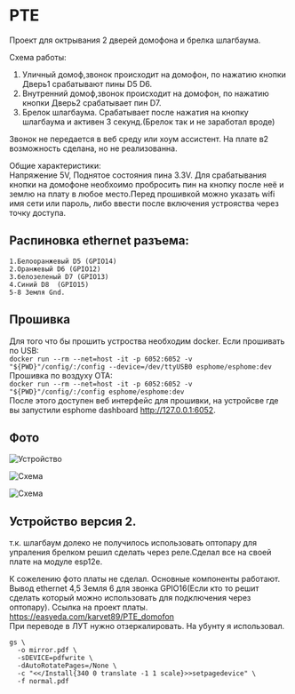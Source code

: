 # PTE

 Проект для октрывания 2 дверей домофона и брелка шлагбаума.  

 Схема работы:
 1. Уличный домоф,звонок происходит на домофон, по нажатию кнопки Дверь1 срабатывают пины D5 D6.  
 2. Внутренний домоф,звонок происходит на домофон, по нажатию кнопки Дверь2 срабатывает пин D7.  
 3. Брелок шлагбаума. Срабатывает после нажатия на кнопку шлагбаума и активен 3 секунд.(Брелок так и не заработал вроде)  

 Звонок не передается в веб среду или хоум ассистент. На плате в2 возможность сделана, но не реализованна. 

Общие характеристики:  
Напряжение 5V, Поднятое состояния пина 3.3V. Для срабатывания кнопки на домофоне необхоимо пробросить пин на кнопку после неё и землю на плату в любое место.Перед прошивкой можно указать wifi имя сети или пароль, либо ввести после включения устрояства через точку доступа.  

## Распиновка ethernet разъема:
    1.Белооранжевый D5 (GPIO14)
    2.Оранжевый D6 (GPIO12)
    3.белозеленый D7 (GPIO13)
    4.Синий D8  (GPIO15)
    5-8 Земля Gnd.
 
## Прошивка
Для того что бы прошить устроства необходим docker.
Если прошивать по USB:  
```docker run --rm --net=host -it -p 6052:6052 -v "${PWD}"/config/:/config --device=/dev/ttyUSB0 esphome/esphome:dev```  
Прошивка по воздуху OTA:  
```docker run --rm --net=host -it -p 6052:6052 -v "${PWD}"/config/:/config esphome/esphome:dev```  
После этого доступен веб интерфейс для прошивки, на устройсве где вы запустили esphome dashboard http://127.0.0.1:6052.


## Фото
![Устройство](https://github.com/ilkarataev/PTE/blob/master/img/board.jpg)  

![Схема](https://github.com/ilkarataev/PTE/blob/master/img/schem.png)  

![Схема](https://github.com/ilkarataev/PTE/blob/master/img/schem1.png)  

## Устройство версия 2.
т.к. шлагбаум долеко не получилось использовать оптопару для упраления брелком решил сделать через реле.Сделал все на своей плате на модуле esp12e.  

К сожелению фото платы не сделал. Основные компоненты работают. Вывод ethernet 4,5 Земля 6 для звонка GPIO16(Если кто то решит сделать который можно использовать для подключения через оптопару).
Ссылка на проект платы.  
https://easyeda.com/karvet89/PTE_domofon  
При переводе в ЛУТ нужно отзеркалировать. На убунту я использовал.  

```
gs \
  -o mirror.pdf \
  -sDEVICE=pdfwrite \
  -dAutoRotatePages=/None \
  -c "<</Install{340 0 translate -1 1 scale}>>setpagedevice" \
  -f normal.pdf
```




